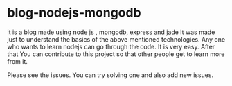 # blog-nodejs-mongodb
it is a blog made using node js , mongodb, express and jade
It was made just to understand the basics of the above mentioned technologies.
Any one who wants to learn nodejs can go through the code. It is very easy. After that You can contribute to this project so that other people get to learn more from it. 

Please see the issues. You can try solving one and also add new issues.
